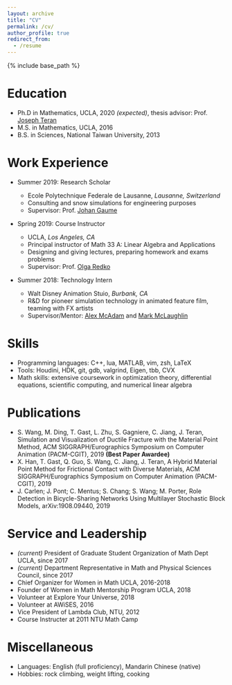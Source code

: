 ```yaml
---
layout: archive
title: "CV"
permalink: /cv/
author_profile: true
redirect_from:
  - /resume
---
```


{% include base_path %}

Education
======
* Ph.D in Mathematics, UCLA, 2020 _(expected)_, thesis advisor: Prof. [Joseph Teran](https://www.math.ucla.edu/~jteran/)
* M.S. in Mathematics, UCLA, 2016
* B.S. in Sciences, National Taiwan University, 2013

Work Experience
======
* Summer 2019: Research Scholar
  * Ecole Polytechnique Federale de Lausanne, _Lausanne, Switzerland_
  * Consulting and snow simulations for engineering purposes
  * Supervisor: Prof. [Johan Gaume](https://people.epfl.ch/johan.gaume)

* Spring 2019: Course Instructor
  * UCLA, _Los Angeles, CA_
  * Principal instructor of Math 33 A: Linear Algebra and Applications
  * Designing and giving lectures, preparing homework and exams problems
  * Supervisor: Prof. [Olga Redko](https://www.math.ucla.edu/~radko/)
  
* Summer 2018: Technology Intern
  * Walt Disney Animation Stuio, _Burbank, CA_
  * R&D for pioneer simulation technology in animated feature film, teaming with FX artists
  * Supervisor/Mentor: [Alex McAdam](esso://sites.google.com/site/alekamcadams/) and [Mark McLaughlin](https://www.linkedin.com/in/markamclaughlin/)

Skills
======
* Programming languages: C++, lua, MATLAB, vim, zsh, LaTeX
* Tools: Houdini, HDK, git, gdb, valgrind, Eigen, tbb, CVX
* Math skills: extensive coursework in optimization theory, differential equations, scientific computing, and numerical linear algebra

Publications
======
* S. Wang, M. Ding, T. Gast, L. Zhu, S. Gagniere, C. Jiang, J. Teran, Simulation and Visualization of Ductile Fracture with the Material Point Method, ACM SIGGRAPH/Eurographics Symposium on Computer Animation (PACM-CGIT), 2019 **(Best Paper Awardee)**
* X. Han, T. Gast, Q. Guo, S. Wang, C. Jiang, J. Teran, A Hybrid Material Point Method for Frictional Contact with Diverse Materials, ACM SIGGRAPH/Eurographics Symposium on Computer Animation (PACM-CGIT), 2019
* J. Carlen; J. Pont; C. Mentus; S. Chang; S. Wang; M. Porter, Role Detection in Bicycle-Sharing Networks Using Multilayer Stochastic Block Models, arXiv:1908.09440, 2019
  
Service and Leadership
======
* _(current)_ President of Graduate Student Organization of Math Dept UCLA, since 2017
* _(current)_ Department Representative in Math and Physical Sciences Council, since 2017
* Chief Organizer for Women in Math UCLA, 2016-2018
* Founder of Women in Math Mentorship Program UCLA, 2018
* Volunteer at Explore Your Universe, 2018
* Volunteer at AWiSES, 2016
* Vice President of Lambda Club, NTU, 2012
* Course Instructer at 2011 NTU Math Camp

Miscellaneous
======
* Languages: English (full proficiency), Mandarin Chinese (native)
* Hobbies: rock climbing, weight lifting, cooking
